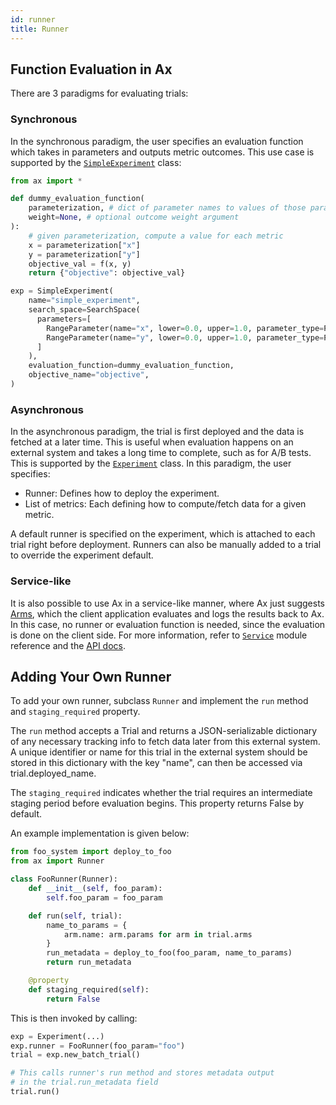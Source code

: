 ```yaml
---
id: runner
title: Runner
---
```


## Function Evaluation in Ax

There are 3 paradigms for evaluating trials:

### Synchronous

In the synchronous paradigm, the user specifies an evaluation function which takes in parameters and outputs metric outcomes. This use case is supported by the [```SimpleExperiment```](/api/core.html#module-ax.core.simple_experiment) class:

```python
from ax import *

def dummy_evaluation_function(
    parameterization, # dict of parameter names to values of those parameters
    weight=None, # optional outcome weight argument
):
    # given parameterization, compute a value for each metric
    x = parameterization["x"]
    y = parameterization["y"]
    objective_val = f(x, y)
    return {"objective": objective_val}

exp = SimpleExperiment(
    name="simple_experiment",
    search_space=SearchSpace(
      parameters=[
        RangeParameter(name="x", lower=0.0, upper=1.0, parameter_type=ParameterType.FLOAT),
        RangeParameter(name="y", lower=0.0, upper=1.0, parameter_type=ParameterType.FLOAT),
      ]
    ),
    evaluation_function=dummy_evaluation_function,
    objective_name="objective",
)
```

### Asynchronous

In the asynchronous paradigm, the trial is first deployed and the data is fetched at a later time. This is useful when evaluation happens on an external system and takes a long time to complete, such as for A/B tests. This is supported by the [```Experiment```](/api/core.html#module-ax.core.experiment) class. In this paradigm, the user specifies:
  * Runner: Defines how to deploy the experiment.
  * List of metrics: Each defining how to compute/fetch data for a given metric.

A default runner is specified on the experiment, which is attached to each trial right before deployment. Runners can also be manually added to a trial to override the experiment default.


### Service-like

It is also possible to use Ax in a service-like manner, where Ax just suggests
[Arms](glossary.md#arm), which the client application evaluates and logs the results
back to Ax. In this case, no runner or evaluation function is needed,
since the evaluation is done on the client side. For more information,
refer to [```Service```](/api/core.html#module-ax.service) module
reference and the [API docs](api.md).


## Adding Your Own Runner

To add your own runner, subclass `Runner` and implement the `run` method and `staging_required` property.

The `run` method accepts a Trial and returns a JSON-serializable dictionary of any necessary tracking info to fetch data later from this external system. A unique identifier or name for this trial in the external system should be stored in this dictionary with the key "name", can then be accessed via trial.deployed_name.

The `staging_required` indicates whether the trial requires an intermediate staging period before evaluation begins. This property returns False by default.

An example implementation is given below:

```python
from foo_system import deploy_to_foo
from ax import Runner

class FooRunner(Runner):
    def __init__(self, foo_param):
        self.foo_param = foo_param

    def run(self, trial):
        name_to_params = {
            arm.name: arm.params for arm in trial.arms
        }
        run_metadata = deploy_to_foo(foo_param, name_to_params)
        return run_metadata

    @property
    def staging_required(self):
        return False
```

This is then invoked by calling:

```python
exp = Experiment(...)
exp.runner = FooRunner(foo_param="foo")
trial = exp.new_batch_trial()

# This calls runner's run method and stores metadata output
# in the trial.run_metadata field
trial.run()
```

